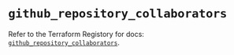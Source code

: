 # `github_repository_collaborators`

Refer to the Terraform Registory for docs: [`github_repository_collaborators`](https://registry.terraform.io/providers/integrations/github/5.25.1/docs/resources/repository_collaborators).
